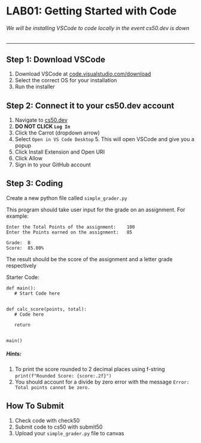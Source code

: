 # LAB01: Getting Started with Code

###### We will be installing VSCode to code locally in the event cs50.dev is down

---

## **Step 1: Download VSCode**

1. Download VSCode at [code.visualstudio.com/download](https://code.visualstudio.com/download)
2. Select the correct OS for your installation
3. Run the installer

## **Step 2: Connect it to your cs50.dev account**

1. Navigate to [cs50.dev](https://cs50.dev) 
2. **DO NOT CLICK `Log In`**
3. Click the Carrot (dropdown arrow)
4. Select `Open in VS Code Desktop`
   5. This will open VSCode and give you a popup
6. Click Install Extension and Open URI
7. Click Allow
8. Sign in to your GitHub account


## **Step 3: Coding**

Create a new python file called `simple_grader.py`

This program should take user input for the grade on an assignment.
For example: 

```text
Enter the Total Points of the assignment:    100
Enter the Points earned on the assignment:   85

Grade:  B
Score:  85.00%
```
The result should be the score of the assignment and a letter grade respectively


Starter Code:

```python3
def main():
   # Start Code here
   

def calc_score(points, total):
   # Code here
   
   return


main()
```

##### **Hints:**
1. To print the score rounded to 2 decimal places using f-string
`print(f"Rounded Score: {score:.2f}")`
2. You should account for a divide by zero error with the message `Error: Total points cannot be zero.`

## **How To Submit**
1. Check code with check50 <SLUG>
2. Submit code to cs50 with submit50 <SLUG>
3. Upload your `simple_grader.py` file to canvas
